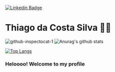 [![Linkedin Badge](https://img.shields.io/badge/-Thiago%20Costa-324ccc?style=flat-square&logo=Linkedin&logoColor=white&link=https://www.linkedin.com/in/thiago-costa-a7a031123/)](https://www.linkedin.com/in/thiago-costa-a7a031123/)

# Thiago da Costa Silva :man_technologist:


                                        
  ![github-inspectocat-1](https://user-images.githubusercontent.com/64970716/97817211-ac2a3580-1c79-11eb-95c4-8c1eca7b2efa.jpg) ![Anurag's github stats](https://github-readme-stats.vercel.app/api?username=Alzurra&theme=dark&show_icons=true)
  
  [![Top Langs](https://github-readme-stats.vercel.app/api/top-langs/?username=Alzurra)](https://github.com/Alzurra/github-readme-stats)

### Heloooo! Welcome to my profile

